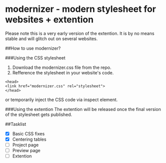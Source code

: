 # modernizer - modern stylesheet for websites + extention
Please note this is a very early version of the extention. 
It is by no means stable and will glitch out on several websites.

##How to use modernizer?

###Using the CSS stylesheet
1. Download the modernizer.css file from the repo. 
2. Refference the stylesheet in your website's code.
```
<head>
<link href="modernizer.css" rel="stylesheet"> 
</head>
```

or temporarily inject the CSS code via inspect element.

###Using the extention
The extention will be released once the final version of the stylesheet gets published.

##Tasklist
- [x] Basic CSS fixes
- [x] Centering tables
- [ ] Project page
- [ ] Preview page
- [ ] Extention